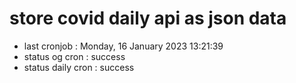 # store covid daily api as json data

- last cronjob : Monday, 16 January 2023 13:21:39
- status og cron : success
- status daily cron : success
      
      